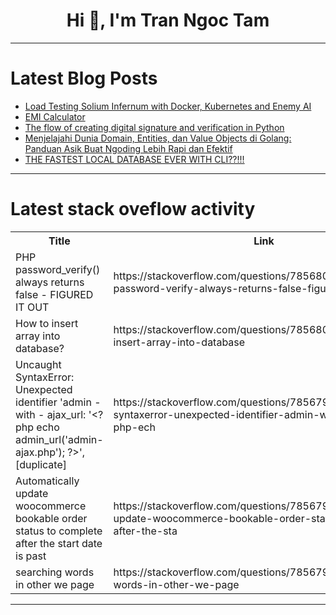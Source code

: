 <h1 align="center">Hi 👋, I'm Tran Ngoc Tam</h1>

---

# Latest Blog Posts 
<!-- BLOG-POST-LIST:START -->
- [Load Testing Solium Infernum with Docker, Kubernetes and Enemy AI](https://dev.to/romesh_dev/load-testing-solium-infernum-with-docker-kubernetes-and-enemy-ai-9pl)
- [EMI Calculator](https://dev.to/vinkalprajapati/emi-calculator-b2b)
- [The flow of creating digital signature and verification in Python](https://dev.to/u2633/the-flow-of-creating-digital-signature-and-verification-in-python-37ng)
- [Menjelajahi Dunia Domain, Entities, dan Value Objects di Golang: Panduan Asik Buat Ngoding Lebih Rapi dan Efektif](https://dev.to/yogameleniawan/menjelajahi-dunia-domain-entities-dan-value-objects-di-golang-panduan-asik-buat-ngoding-lebih-rapi-dan-efektif-42db)
- [THE FASTEST LOCAL DATABASE EVER WITH CLI??!!!](https://dev.to/jedi-studio/the-fastest-local-database-ever-with-cli-lm6)
<!-- BLOG-POST-LIST:END -->

---

# Latest stack oveflow activity
<table>
  <tr><th>Title</th><th>Link</th></tr>
  <!-- STACKOVERFLOW:START --><tr><td>PHP password_verify&lpar;&rpar; always returns false - FIGURED IT OUT</td><td>https://stackoverflow.com/questions/78568027/php-password-verify-always-returns-false-figured-it-out</td></tr><tr><td>How to insert array into database?</td><td>https://stackoverflow.com/questions/78568018/how-to-insert-array-into-database</td></tr><tr><td>Uncaught SyntaxError: Unexpected identifier &#39;admin - with - ajax_url: &#39;&lt;?php echo admin_url&lpar;&#39;admin-ajax.php&#39;&rpar;; ?&gt;&#39;, [duplicate]</td><td>https://stackoverflow.com/questions/78567984/uncaught-syntaxerror-unexpected-identifier-admin-with-ajax-url-php-ech</td></tr><tr><td>Automatically update woocommerce bookable order status to complete after the start date is past</td><td>https://stackoverflow.com/questions/78567928/automatically-update-woocommerce-bookable-order-status-to-complete-after-the-sta</td></tr><tr><td>searching words in other we page</td><td>https://stackoverflow.com/questions/78567923/searching-words-in-other-we-page</td></tr><!-- STACKOVERFLOW:END -->
</table>

---


